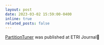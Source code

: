 ```yaml
---
layout: post
date: 2023-03-02 15:59:00-0400
inline: true
related_posts: false
---
```

<a href="https://onlinelibrary.wiley.com/doi/full/10.4218/etrij.2021-0446">PartitionTuner</a> was published at ETRI Journal:tada:

